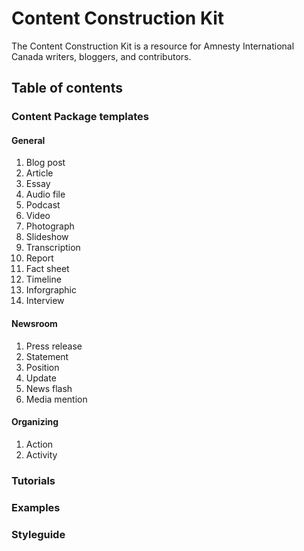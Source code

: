 Content Construction Kit
==========

The Content Construction Kit is a resource for Amnesty International Canada writers, bloggers, and contributors.

## Table of contents

### Content Package templates

#### General
1. Blog post
2. Article
3. Essay
4. Audio file
5. Podcast
6. Video
7. Photograph
8. Slideshow
9. Transcription
10. Report
11. Fact sheet
12. Timeline
13. Inforgraphic
14. Interview

#### Newsroom
1. Press release
2. Statement
3. Position
4. Update
5. News flash
6. Media mention   

#### Organizing
1. Action
2. Activity

### Tutorials
### Examples
### Styleguide



